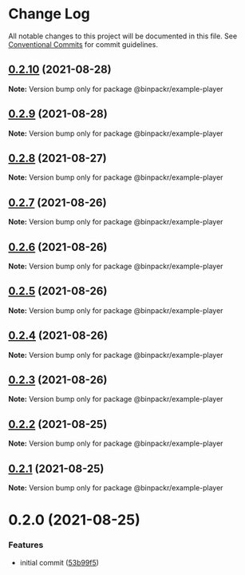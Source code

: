 # Change Log

All notable changes to this project will be documented in this file.
See [Conventional Commits](https://conventionalcommits.org) for commit guidelines.

## [0.2.10](https://gitr.net/mindary/binpackr/compare/@binpackr/example-player@0.2.9...@binpackr/example-player@0.2.10) (2021-08-28)

**Note:** Version bump only for package @binpackr/example-player





## [0.2.9](https://gitr.net/mindary/binpackr/compare/@binpackr/example-player@0.2.8...@binpackr/example-player@0.2.9) (2021-08-28)

**Note:** Version bump only for package @binpackr/example-player





## [0.2.8](https://gitr.net/mindary/binpackr/compare/@binpackr/example-player@0.2.7...@binpackr/example-player@0.2.8) (2021-08-27)

**Note:** Version bump only for package @binpackr/example-player





## [0.2.7](https://gitr.net/mindary/binpackr/compare/@binpackr/example-player@0.2.6...@binpackr/example-player@0.2.7) (2021-08-26)

**Note:** Version bump only for package @binpackr/example-player





## [0.2.6](https://gitr.net/mindary/binpackr/compare/@binpackr/example-player@0.2.5...@binpackr/example-player@0.2.6) (2021-08-26)

**Note:** Version bump only for package @binpackr/example-player





## [0.2.5](https://gitr.net/mindary/binpackr/compare/@binpackr/example-player@0.2.4...@binpackr/example-player@0.2.5) (2021-08-26)

**Note:** Version bump only for package @binpackr/example-player





## [0.2.4](https://gitr.net/mindary/binpackr/compare/@binpackr/example-player@0.2.3...@binpackr/example-player@0.2.4) (2021-08-26)

**Note:** Version bump only for package @binpackr/example-player





## [0.2.3](https://gitr.net/mindary/binpackr/compare/@binpackr/example-player@0.2.2...@binpackr/example-player@0.2.3) (2021-08-26)

**Note:** Version bump only for package @binpackr/example-player





## [0.2.2](https://gitr.net/mindary/binpackr/compare/@binpackr/example-player@0.2.0...@binpackr/example-player@0.2.2) (2021-08-25)

**Note:** Version bump only for package @binpackr/example-player





## [0.2.1](https://gitr.net/mindary/binpackr/compare/@binpackr/example-player@0.2.0...@binpackr/example-player@0.2.1) (2021-08-25)

**Note:** Version bump only for package @binpackr/example-player





# 0.2.0 (2021-08-25)


### Features

* initial commit ([53b99f5](https://gitr.net/mindary/binpackr/commits/53b99f5436afcc939e305587092dfdb49e416843))
